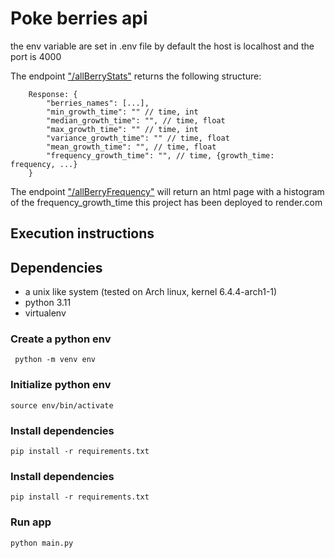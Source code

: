 # Poke berries api

the env variable are set in .env file
by default the host is localhost and the port is 4000

The endpoint ["/allBerryStats"](https://pokeapi-edhe.onrender.com/allBerryStats) returns the following structure:
```{json}
    Response: {
        "berries_names": [...],
        "min_growth_time": "" // time, int
        "median_growth_time": "", // time, float
        "max_growth_time": "" // time, int
        "variance_growth_time": "" // time, float
        "mean_growth_time": "", // time, float
        "frequency_growth_time": "", // time, {growth_time:    frequency, ...}
    }
```
The endpoint ["/allBerryFrequency"](https://pokeapi-edhe.onrender.com/allBerryFrequency) will return an html page with a histogram of the frequency_growth_time 
this project has been deployed to render.com
## Execution instructions

## Dependencies

- a unix like system (tested on Arch linux, kernel 6.4.4-arch1-1)
- python 3.11
- virtualenv

### Create a python env
```
 python -m venv env
```
### Initialize python env
```
source env/bin/activate
```
### Install dependencies
```
pip install -r requirements.txt
```
### Install dependencies
```
pip install -r requirements.txt
```
### Run app
```
python main.py
```
